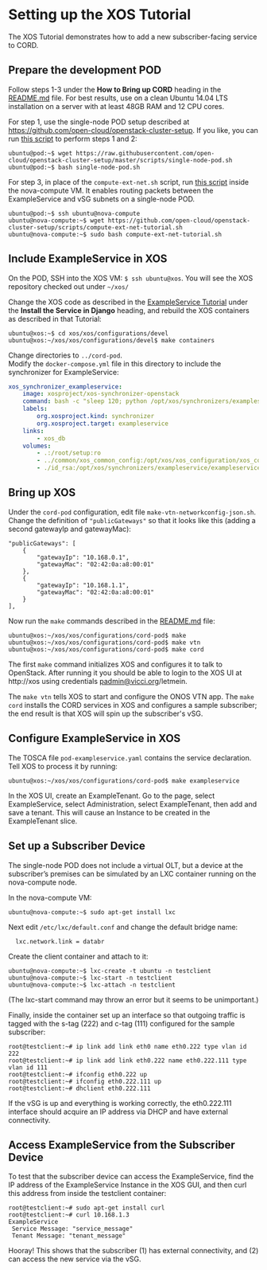 # Setting up the XOS Tutorial

The XOS Tutorial demonstrates how to add a new subscriber-facing
service to CORD.  

## Prepare the development POD

Follow steps 1-3 under the **How to Bring up CORD** heading in the
[README.md](./README.md) file.  For best results, use on a clean Ubuntu 14.04
LTS installation on a server with at least 48GB RAM and 12 CPU cores.

For step 1, use the single-node POD setup described at
https://github.com/open-cloud/openstack-cluster-setup.  If you like, you can run
[this script](https://raw.githubusercontent.com/open-cloud/openstack-cluster-setup/master/scripts/single-node-pod.sh) to perform steps 1 and 2:

```
ubuntu@pod:~$ wget https://raw.githubusercontent.com/open-cloud/openstack-cluster-setup/master/scripts/single-node-pod.sh
ubuntu@pod:~$ bash single-node-pod.sh
```

For step 3, in place of the `compute-ext-net.sh` script, run
[this script](https://github.com/open-cloud/openstack-cluster-setup/scripts/compute-ext-net-tutorial.sh)
inside the nova-compute VM.  It enables routing packets between the ExampleService and vSG subnets on a
single-node POD.

```
ubuntu@pod:~$ ssh ubuntu@nova-compute
ubuntu@nova-compute:~$ wget https://github.com/open-cloud/openstack-cluster-setup/scripts/compute-ext-net-tutorial.sh
ubuntu@nova-compute:~$ sudo bash compute-ext-net-tutorial.sh
```

## Include ExampleService in XOS

On the POD, SSH into the XOS VM: `$ ssh ubuntu@xos`.  You will see the XOS repository
checked out under `~/xos/`

Change the XOS code as described in the
[ExampleService Tutorial](http://guide.xosproject.org/devguide/exampleservice/)
under the **Install the Service in Django** heading, and rebuild the XOS containers as
described in that Tutorial:

```
ubuntu@xos:~$ cd xos/xos/configurations/devel
ubuntu@xos:~/xos/xos/configurations/devel$ make containers
```

Change directories to `../cord-pod`.  
Modify the `docker-compose.yml` file in this directory to include the synchronizer
for ExampleService:

```yaml
xos_synchronizer_exampleservice:
    image: xosproject/xos-synchronizer-openstack
    command: bash -c "sleep 120; python /opt/xos/synchronizers/exampleservice/exampleservice-synchronizer.py -C /root/setup/files/exampleservice_config"
    labels:
        org.xosproject.kind: synchronizer
        org.xosproject.target: exampleservice
    links:
        - xos_db
    volumes:
        - .:/root/setup:ro
        - ../common/xos_common_config:/opt/xos/xos_configuration/xos_common_config:ro
        - ./id_rsa:/opt/xos/synchronizers/exampleservice/exampleservice_private_key:ro
```

## Bring up XOS

Under the `cord-pod` configuration, edit file `make-vtn-networkconfig-json.sh`.
Change the definition of `"publicGateways"` so that it looks like this (adding
  a second gatewayIp and gatewayMac):

```
"publicGateways": [
    {
        "gatewayIp": "10.168.0.1",
        "gatewayMac": "02:42:0a:a8:00:01"
    },
    {
        "gatewayIp": "10.168.1.1",
        "gatewayMac": "02:42:0a:a8:00:01"
    }
],
```

Now run the `make` commands described in the [README.md](./README.md) file:

```
ubuntu@xos:~/xos/xos/configurations/cord-pod$ make
ubuntu@xos:~/xos/xos/configurations/cord-pod$ make vtn
ubuntu@xos:~/xos/xos/configurations/cord-pod$ make cord
```

The first `make` command initializes XOS and configures it to talk to OpenStack.
After running it you should be able to login to the XOS UI at http://xos
using credentials padmin@vicci.org/letmein.

The `make vtn` tells XOS to start and configure the ONOS VTN app.  The `make cord`
installs the CORD services in XOS and configures a sample subscriber; the end
result is that XOS will spin up the subscriber's vSG.

## Configure ExampleService in XOS

The TOSCA file `pod-exampleservice.yaml` contains the service declaration.
Tell XOS to process it by running:

```
ubuntu@xos:~/xos/xos/configurations/cord-pod$ make exampleservice
```

In the XOS UI, create an ExampleTenant. Go to the <Services> page,
select ExampleService, select Administration, select ExampleTenant,
then add and save a tenant.  This will cause an Instance to be created
in the ExampleTenant slice.

## Set up a Subscriber Device

The single-node POD does not include a virtual OLT, but a device at the
subscriber’s premises can be simulated by an LXC container running on the
nova-compute node.

In the nova-compute VM:

```
ubuntu@nova-compute:~$ sudo apt-get install lxc
```

Next edit `/etc/lxc/default.conf` and change the default bridge name:

```
  lxc.network.link = databr
```

Create the client container and attach to it:

```
ubuntu@nova-compute:~$ lxc-create -t ubuntu -n testclient
ubuntu@nova-compute:~$ lxc-start -n testclient
ubuntu@nova-compute:~$ lxc-attach -n testclient
```

(The lxc-start command may throw an error but it seems to be unimportant.)

Finally, inside the container set up an interface so that outgoing traffic
is tagged with the s-tag (222) and c-tag (111) configured for the
sample subscriber:

```
root@testclient:~# ip link add link eth0 name eth0.222 type vlan id 222
root@testclient:~# ip link add link eth0.222 name eth0.222.111 type vlan id 111
root@testclient:~# ifconfig eth0.222 up
root@testclient:~# ifconfig eth0.222.111 up
root@testclient:~# dhclient eth0.222.111
```

If the vSG is up and everything is working correctly, the eth0.222.111
interface should acquire an IP address via DHCP and have external connectivity.

## Access ExampleService from the Subscriber Device

To test that the subscriber device can access the ExampleService, find the IP
address of the ExampleService Instance in the XOS GUI, and then curl this
address from inside the testclient container:

```
root@testclient:~# sudo apt-get install curl
root@testclient:~# curl 10.168.1.3
ExampleService
 Service Message: "service_message"
 Tenant Message: "tenant_message"
```

Hooray!  This shows that the subscriber (1) has external connectivity, and
(2) can access the new service via the vSG.
